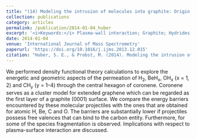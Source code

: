 ```yaml
---
title: "(14) Modeling the intrusion of molecules into graphite: Origin and shape of the barriers"
collection: publications
category: articles
permalink: /publication/2014-01-04_huber
excerpt: '<i>Keywords:</i> Plasma-wall interaction; Graphite; Hydrides; DFT'
date: 2014-01-04
venue: 'International Journal of Mass Spectrometry'
paperurl: 'https://doi.org/10.1016/j.ijms.2013.12.015'
citation: "Huber, S. E., & Probst, M. (2014). Modeling the intrusion of molecules into graphite: Origin and shape of the barriers. <i>International Journal of Mass Spectrometry, 365-366</i>, 248-254."
---
```


We performed density functional theory calculations to explore the energetic and geometric aspects of the permeation of H<sub>2</sub>, BeH<sub>x</sub>, OH<sub>x</sub> (x = 1, 2) and CH<sub>y</sub> (y = 1–4) through the central hexagon of coronene. Coronene serves as a cluster model for extended graphene which can be regarded as the first layer of a graphite (0001) surface. We compare the energy barriers encountered by these molecular projectiles with the ones that are obtained for atomic H, Be, C and O. The barriers are substantially lower if projectiles possess free valences that can bind to the carbon entity. Furthermore, for some of the species fragmentation is observed. Implications with respect to plasma-surface interaction are discussed.